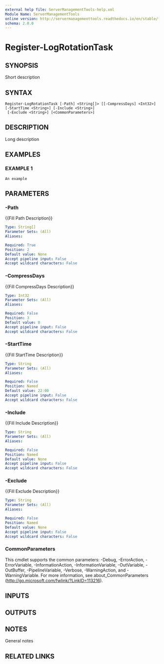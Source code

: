 ```yaml
---
external help file: ServerManagementTools-help.xml
Module Name: ServerManagementTools
online version: http://servermanagementtools.readthedocs.io/en/stable/functions/Invoke-LogRotation
schema: 2.0.0
---
```


# Register-LogRotationTask

## SYNOPSIS
Short description

## SYNTAX

```
Register-LogRotationTask [-Path] <String[]> [[-CompressDays] <Int32>] [-StartTime <String>] [-Include <String>]
 [-Exclude <String>] [<CommonParameters>]
```

## DESCRIPTION
Long description

## EXAMPLES

### EXAMPLE 1
```
An example
```

## PARAMETERS

### -Path
{{Fill Path Description}}

```yaml
Type: String[]
Parameter Sets: (All)
Aliases:

Required: True
Position: 2
Default value: None
Accept pipeline input: False
Accept wildcard characters: False
```

### -CompressDays
{{Fill CompressDays Description}}

```yaml
Type: Int32
Parameter Sets: (All)
Aliases:

Required: False
Position: 3
Default value: 0
Accept pipeline input: False
Accept wildcard characters: False
```

### -StartTime
{{Fill StartTime Description}}

```yaml
Type: String
Parameter Sets: (All)
Aliases:

Required: False
Position: Named
Default value: 22:00
Accept pipeline input: False
Accept wildcard characters: False
```

### -Include
{{Fill Include Description}}

```yaml
Type: String
Parameter Sets: (All)
Aliases:

Required: False
Position: Named
Default value: None
Accept pipeline input: False
Accept wildcard characters: False
```

### -Exclude
{{Fill Exclude Description}}

```yaml
Type: String
Parameter Sets: (All)
Aliases:

Required: False
Position: Named
Default value: None
Accept pipeline input: False
Accept wildcard characters: False
```

### CommonParameters
This cmdlet supports the common parameters: -Debug, -ErrorAction, -ErrorVariable, -InformationAction, -InformationVariable, -OutVariable, -OutBuffer, -PipelineVariable, -Verbose, -WarningAction, and -WarningVariable. For more information, see about_CommonParameters (http://go.microsoft.com/fwlink/?LinkID=113216).

## INPUTS

## OUTPUTS

## NOTES
General notes

## RELATED LINKS
